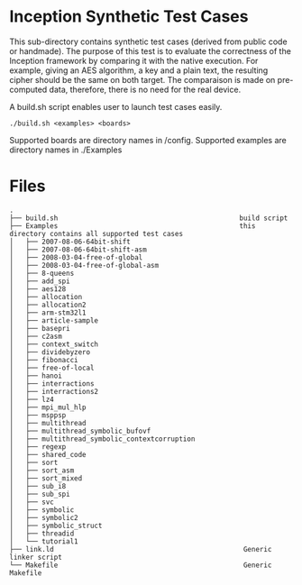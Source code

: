 # Inception Synthetic Test Cases

This sub-directory contains synthetic test cases (derived from public code or handmade).
The purpose of this test is to evaluate the correctness of the Inception framework by comparing it with the native execution.
For example, giving an AES algorithm, a key and a plain text, the resulting cipher should be the same on both target.
The comparaison is made on pre-computed data, therefore, there is no need for the real device.

A build.sh script enables user to launch test cases easily.

```
./build.sh <examples> <boards>
```

Supported boards are directory names in /config.
Supported examples are directory names in ./Examples

# Files

```
.
├── build.sh                                             build script
├── Examples                                             this directory contains all supported test cases
│   ├── 2007-08-06-64bit-shift
│   ├── 2007-08-06-64bit-shift-asm
│   ├── 2008-03-04-free-of-global
│   ├── 2008-03-04-free-of-global-asm
│   ├── 8-queens
│   ├── add_spi
│   ├── aes128
│   ├── allocation
│   ├── allocation2
│   ├── arm-stm32l1
│   ├── article-sample
│   ├── basepri
│   ├── c2asm
│   ├── context_switch
│   ├── dividebyzero
│   ├── fibonacci
│   ├── free-of-local
│   ├── hanoi
│   ├── interractions
│   ├── interractions2
│   ├── lz4
│   ├── mpi_mul_hlp
│   ├── msppsp
│   ├── multithread
│   ├── multithread_symbolic_bufovf
│   ├── multithread_symbolic_contextcorruption
│   ├── regexp
│   ├── shared_code
│   ├── sort
│   ├── sort_asm
│   ├── sort_mixed
│   ├── sub_i8
│   ├── sub_spi
│   ├── svc
│   ├── symbolic
│   ├── symbolic2
│   ├── symbolic_struct
│   ├── threadid
│   └── tutorial1
├── link.ld                                               Generic linker script
└── Makefile                                              Generic Makefile
```
